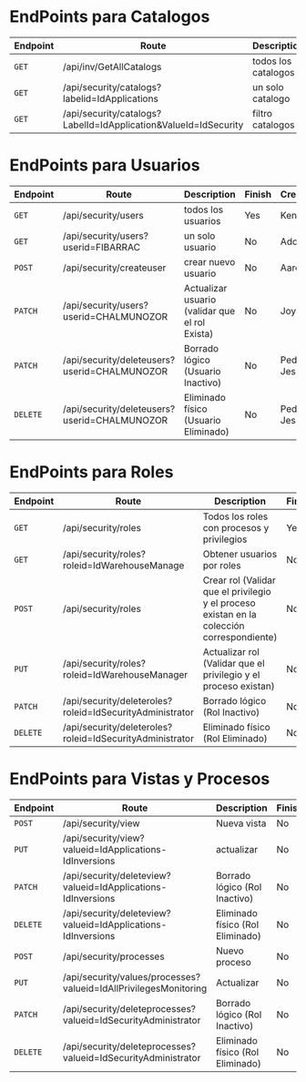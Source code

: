 # EndPoints para Catalogos

Endpoint | Route | Description | Finish | Creator
---------|----------|----------|----------|----------
`GET` | /api/inv/GetAllCatalogs | todos los catalogos | Yes | Kennby
`GET` | /api/security/catalogs?labelid=IdApplications | un solo catalogo | No| Kennby
`GET` | /api/security/catalogs?LabelId=IdApplication&ValueId=IdSecurity | filtro catalogos | No| Kennby

# EndPoints para Usuarios

Endpoint | Route | Description | Finish | Creator
---------|----------|----------|----------|----------
`GET` | /api/security/users | todos los usuarios | Yes | Kennby
`GET` | /api/security/users?userid=FIBARRAC | un solo usuario | No| Adolfo
`POST` | /api/security/createuser | crear nuevo usuario | No | Aaron
`PATCH` | /api/security/users?userid=CHALMUNOZOR | Actualizar usuario (validar que el rol Exista) | No | Joya
`PATCH` | /api/security/deleteusers?userid=CHALMUNOZOR | Borrado lógico (Usuario Inactivo) | No | Pedro y Jesus
`DELETE` | /api/security/deleteusers?userid=CHALMUNOZOR| Eliminado físico (Usuario Eliminado) | No | Pedro y Jesus

# EndPoints para Roles

Endpoint | Route | Description | Finish| Creator
---------|----------|----------|----------|----------
`GET` | /api/security/roles | Todos los roles con procesos y privilegios | Yes| Kennby
`GET` | /api/security/roles?roleid=IdWarehouseManage | Obtener usuarios por roles | No | Adolfo
`POST` | /api/security/roles | Crear rol (Validar que el privilegio y el proceso existan en la colección correspondiente) | No | Aaron
`PUT` | /api/security/roles?roleid=IdWarehouseManager | Actualizar rol (Validar que el privilegio y el proceso existan) | No| Joya
`PATCH` |  /api/security/deleteroles?roleid=IdSecurityAdministrator | Borrado lógico (Rol Inactivo) | No | Pedro y Jesus
`DELETE` |  /api/security/deleteroles?roleid=IdSecurityAdministrator | Eliminado físico (Rol Eliminado) |No | Pedro y Jesus

# EndPoints para Vistas y Procesos

Endpoint | Route | Description | Finish| Creator
---------|----------|----------|----------|----------
`POST` | /api/security/view | Nueva vista| No | Aaron
`PUT` | /api/security/view?valueid=IdApplications-IdInversions | actualizar | No | Joya
`PATCH` |   /api/security/deleteview?valueid=IdApplications-IdInversions | Borrado lógico (Rol Inactivo) | No | Pedro y Jesus
`DELETE` |  /api/security/deleteview?valueid=IdApplications-IdInversions | Eliminado físico (Rol Eliminado) |No | Pedro y Jesus
`POST` | /api/security/processes | Nuevo proceso | No | Aaron
`PUT` | /api/security/values/processes?valueid=IdAllPrivilegesMonitoring | Actualizar | No | Joya
`PATCH` |   /api/security/deleteprocesses?valueid=IdSecurityAdministrator | Borrado lógico (Rol Inactivo) | No | Pedro y Jesus
`DELETE` |  /api/security/deleteprocesses?valueid=IdSecurityAdministrator | Eliminado físico (Rol Eliminado) |No | Pedro y Jesus


